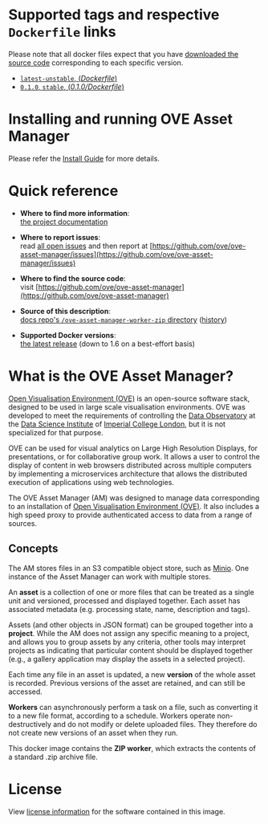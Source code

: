 # Supported tags and respective `Dockerfile` links

Please note that all docker files expect that you have [downloaded the source code](https://ove.readthedocs.io/en/stable/ove-asset-manager/docs/Install.html) corresponding to each specific version.

- [`latest-unstable`, (*Dockerfile*)](https://github.com/ove/ove-asset-manager/blob/master/docker/worker-zip/Dockerfile)
- [`0.1.0`, `stable`, (*0.1.0/Dockerfile*)](https://github.com/ove/ove-asset-manager/blob/v0.1.0/docker/worker-zip/Dockerfile)

# Installing and running OVE Asset Manager

Please refer the [Install Guide](https://ove.readthedocs.io/en/stable/ove-asset-manager/docs/Install.html) for more details.

# Quick reference

- **Where to find more information**:<br/>
  [the project documentation](https://ove.readthedocs.io/en/stable/)

- **Where to report issues**:<br/>
  read [all open issues](https://data-science.dsi.ic.ac.uk/ove/) and then report at [https://github.com/ove/ove-asset-manager/issues](https://github.com/ove/ove-asset-manager/issues)

- **Where to find the source code**:<br/>
  visit [https://github.com/ove/ove-asset-manager](https://github.com/ove/ove-asset-manager)

- **Source of this description**:<br/>
  [docs repo's `/ove-asset-manager-worker-zip` directory](https://github.com/ove/ove-docs/tree/master/dockerhub/ovehub/ove-asset-manager-worker-zip) ([history](https://github.com/ove/ove-docs/commits/master/dockerhub/ovehub/ove-asset-manager-worker-zip))

- **Supported Docker versions**:<br/>
  [the latest release](https://github.com/docker/docker-ce/releases/latest) (down to 1.6 on a best-effort basis)

# What is the OVE Asset Manager?

[Open Visualisation Environment (OVE)](https://github.com/ove/ove) is an open-source software stack, designed to be used in large scale visualisation environments. OVE was developed to meet the requirements of controlling the [Data Observatory](https://www.imperial.ac.uk/data-science/data-observatory/) at the [Data Science Institute](https://www.imperial.ac.uk/data-science/) of [Imperial College London](https://www.imperial.ac.uk), but it is not specialized for that purpose.

OVE can be used for visual analytics on Large High Resolution Displays, for presentations, or for collaborative group work. It allows a user to control the display of content in web browsers distributed across multiple computers by implementing a microservices architecture that allows the distributed execution of applications using web technologies.

The OVE Asset Manager (AM) was designed to manage data corresponding to an installation of [Open Visualisation Environment (OVE)](https://github.com/ove/ove). It also includes a high speed proxy to provide authenticated access to data from a range of sources.

## Concepts

The AM stores files in an S3 compatible object store, such as [Minio](http://minio.io).
One instance of the Asset Manager can work with multiple stores.

An **asset** is a collection of one or more files that can be treated as a single unit and versioned, processed and displayed together. Each asset has associated metadata (e.g. processing state, name, description and tags).

Assets (and other objects in JSON format) can be grouped together into a **project**. While the AM does not assign any specific meaning to a project, and allows you to group assets by any criteria, other tools may interpret projects as indicating that particular content should be displayed together (e.g., a gallery application may display the assets in a selected project).

Each time any file in an asset is updated, a new **version** of the whole asset is recorded. Previous versions of the asset are retained, and can still be accessed.

**Workers** can asynchronously perform a task on a file, such as converting it to a new file format, according to a schedule. Workers operate non-destructively and do not modify or delete uploaded files. They therefore do not create new versions of an asset when they run.

This docker image contains the **ZIP worker**, which extracts the contents of a standard .zip archive file.

# License

View [license information](https://github.com/ove/ove-asset-manager/blob/master/LICENSE) for the software contained in this image.
